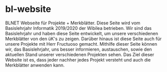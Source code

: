 # bl-website
BLNET Webseite für Projekte + Merkblätter.
Diese Seite wird vom Basislehrjahr Informatik 2019/2020 der Wibilea betrieben.
Wir sind das Basislehrjahr und haben diese Seite entwickelt, um unsere verschiedenen Merkblätter von den üK's zu zeigen. Darüber hinaus ist diese Seite auch für unsere Projekte mit Herr Fructuoso gemacht. Mithilfe dieser Seite können wir, das Basislehrjahr, uns besser informieren, austauschen, sowie den aktuellen Stand unserer verschiedenen Projekten sehen. Das Ziel dieser Website ist es, dass jeder nachher jedes Projekt versteht und auch die Merkblätter anwenden kann.
